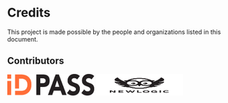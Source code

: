 # Credits

This project is made possible by the people and organizations listed in this document.

## Contributors

<img src="docs/images/id_pass_logo.svg" width="200" height="50">
<img src="docs/images/newlogic_logo.svg" width="200" height="50">
